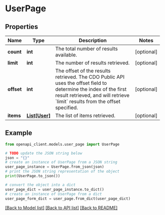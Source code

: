 # UserPage


## Properties

Name | Type | Description | Notes
------------ | ------------- | ------------- | -------------
**count** | **int** | The total number of results available. | [optional] 
**limit** | **int** | The number of results retrieved. | [optional] 
**offset** | **int** | The offset of the results retrieved. The CDO Public API uses the offset field to determine the index of the first result retrieved, and will retrieve &#x60;limit&#x60; results from the offset specified. | [optional] 
**items** | [**List[User]**](User.md) | The list of items retrieved. | [optional] 

## Example

```python
from openapi_client.models.user_page import UserPage

# TODO update the JSON string below
json = "{}"
# create an instance of UserPage from a JSON string
user_page_instance = UserPage.from_json(json)
# print the JSON string representation of the object
print(UserPage.to_json())

# convert the object into a dict
user_page_dict = user_page_instance.to_dict()
# create an instance of UserPage from a dict
user_page_form_dict = user_page.from_dict(user_page_dict)
```
[[Back to Model list]](../README.md#documentation-for-models) [[Back to API list]](../README.md#documentation-for-api-endpoints) [[Back to README]](../README.md)


